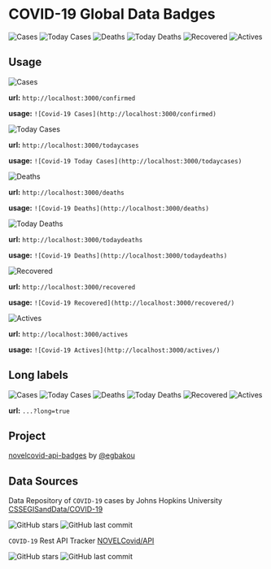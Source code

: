 # COVID-19 Global Data Badges
![Cases](http://localhost:3000/confirmed) ![Today Cases](http://localhost:3000/todaycases) ![Deaths](http://localhost:3000/deaths) ![Today Deaths](http://localhost:3000/todaydeaths) ![Recovered](http://localhost:3000/recovered) ![Actives](http://localhost:3000/actives)

## Usage
![Cases](http://localhost:3000/confirmed)

**url:** `http://localhost:3000/confirmed`

**usage:** `![Covid-19 Cases](http://localhost:3000/confirmed)`


![Today Cases](http://localhost:3000/todaycases)

**url:** `http://localhost:3000/todaycases`

**usage:** `![Covid-19 Today Cases](http://localhost:3000/todaycases)`


![Deaths](http://localhost:3000/deaths)

**url:** `http://localhost:3000/deaths`

**usage:** `![Covid-19 Deaths](http://localhost:3000/deaths)`


![Today Deaths](http://localhost:3000/todaydeaths)

**url:** `http://localhost:3000/todaydeaths`

**usage:** `![Covid-19 Deaths](http://localhost:3000/todaydeaths)`


![Recovered](http://localhost:3000/recovered)

**url:** `http://localhost:3000/recovered`

**usage:** `![Covid-19 Recovered](http://localhost:3000/recovered/)`

![Actives](http://localhost:3000/actives)

**url:** `http://localhost:3000/actives`

**usage:** `![Covid-19 Actives](http://localhost:3000/actives/)`


## Long labels
![Cases](http://localhost:3000/confirmed?long=true)
![Today Cases](http://localhost:3000/todaycases?long=true)
![Deaths](http://localhost:3000/deaths?long=true)
![Today Deaths](http://localhost:3000/todaydeaths?long=true)
![Recovered](http://localhost:3000/recovered?long=true)
![Actives](http://localhost:3000/actives?long=true)

**url:** `...?long=true`

## Project
[novelcovid-api-badges](https:/github.com/egbakou/novelcovid-api-badges) by [@egbakou](https:/github.com/egbakou/)

## Data Sources

Data Repository of `COVID-19` cases by Johns Hopkins University [CSSEGISandData/COVID-19](https:/github.com/CSSEGISandData/COVID-19)

![GitHub stars](https:/img.shields.io/github/stars/CSSEGISandData/COVID-19)
![GitHub last commit](https:/img.shields.io/github/last-commit/CSSEGISandData/COVID-19)

`COVID-19` Rest API Tracker [NOVELCovid/API](https:/github.com/NOVELCovid/API)

![GitHub stars](https:/img.shields.io/github/stars/NovelCOVID/API)
![GitHub last commit](https:/img.shields.io/github/last-commit/ExpDev07/coronavirus-tracker-api)

